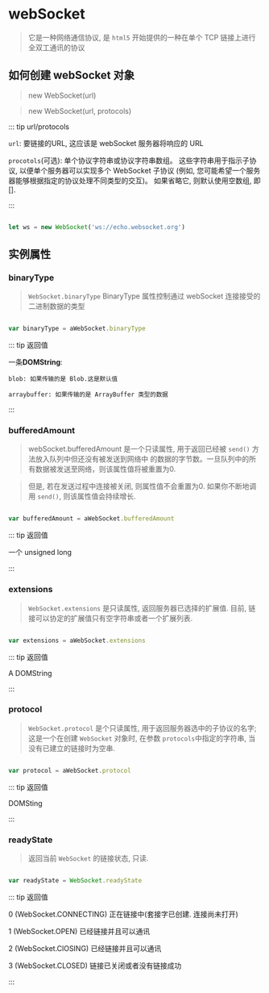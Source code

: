 # webSocket

> 它是一种网络通信协议, 是 `html5` 开始提供的一种在单个 TCP 链接上进行全双工通讯的协议

## 如何创建 webSocket 对象
> new WebSocket(url)

> new WebSocket(url, protocols)

::: tip url/protocols

`url`: 要链接的URL, 这应该是 webSocket 服务器将响应的 URL

`procotols`(可选): 单个协议字符串或协议字符串数组。 这些字符串用于指示子协议,
以便单个服务器可以实现多个 WebSocket 子协议
(例如, 您可能希望一个服务器能够根据指定的协议处理不同类型的交互)。
如果省略它, 则默认使用空数组, 即[].

:::

```js

let ws = new WebSocket('ws://echo.websocket.org')

```


## 实例属性

### binaryType
> `WebSocket.binaryType` BinaryType 属性控制通过 webSocket 连接接受的二进制数据的类型

```js

var binaryType = aWebSocket.binaryType

```

::: tip 返回值

一条**DOMString**: 

    blob: 如果传输的是 Blob.这是默认值

    arraybuffer: 如果传输的是 ArrayBuffer 类型的数据

:::


### bufferedAmount

> webSocket.bufferedAmount 是一个只读属性, 用于返回已经被 `send()` 方法放入队列中但还没有被发送到网络中
的数据的字节数。一旦队列中的所有数据被发送至网络，则该属性值将被重置为0. 

> 但是, 若在发送过程中连接被关闭, 则属性值不会重置为0. 如果你不断地调用 `send()`, 则该属性值会持续增长.

```js

var bufferedAmount = aWebSocket.bufferedAmount

```

::: tip 返回值

一个 unsigned long

:::

### extensions
> `WebSocket.extensions` 是只读属性, 返回服务器已选择的扩展值. 目前, 链接可以协定的扩展值只有空字符串或者一个扩展列表.

```js

var extensions = aWebSocket.extensions

```
::: tip 返回值

A DOMString

:::

### protocol
> `WebSocket.protocol` 是个只读属性, 用于返回服务器选中的子协议的名字; 这是一个在创建 `WebSocket` 对象时, 
在参数 `protocols`中指定的字符串, 当没有已建立的链接时为空串.

```js

var protocol = aWebSocket.protocol

```

::: tip 返回值

DOMSting

:::


### readyState

> 返回当前 `WebSocket` 的链接状态, 只读.

```js

var readyState = WebSocket.readyState

```

::: tip 返回值

0 (WebSocket.CONNECTING) 正在链接中(套接字已创建. 连接尚未打开)

1 (WebSocket.OPEN) 已经链接并且可以通讯

2 (WebSocket.ClOSING) 已经链接并且可以通讯

3 (WebSocket.CLOSED) 链接已关闭或者没有链接成功

:::









